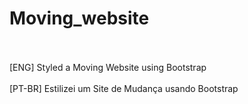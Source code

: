 # Moving_website
<br>
<br>
[ENG] Styled a Moving Website using Bootstrap
<br>
<br>
[PT-BR] Estilizei um Site de Mudança usando Bootstrap
